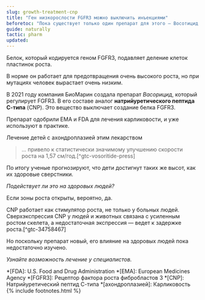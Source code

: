 ```yaml
---
slug: growth-treatment-cnp
title: "Ген низкорослости FGFR3 можно выключить инъекциями"
beforetoc: "Пока существует только один препарат для этого — Восотицид."
guide: naturally
tactic: pharm
updated:
---
```

Белок, который кодируется геном FGFR3, подавляет деление клеток пластинок роста.

В норме он работает для предотвращения очень высокого роста, но при мутациях человек вырастает очень низким.

В 2021 году компания БиоМарин создала препарат *Васорицид*, который регулирует FGFR3. В его составе аналог **натрийуретического пептида С-типа** (CNP). Это вещество выключает создание белка FGFR3.

Препарат одобрили EMA и FDA для лечения карликовости, и уже используют в практике.

Лечение детей с ахондроплазией этим лекарством
> ... привело к статистически значимому улучшению скорости роста на 1,57 см/год.[^gtc-vosoritide-press]

По итогу ученые прогнозируют, что дети достигнут таких же высот, как их здоровые сверстники.

*Подействует ли это на здоровых людей?*

Если зоны роста открыты, вероятно, да.

CNP работает как стимулятор роста, не только у больных людей. Сверхэкспрессия CNP у людей и животных связана с усиленным ростом скелета, а недостаточная экспрессия — ведет к задержке роста.[^gtc-34758467]

Но поскольку препарат новый, его влияние на здоровых людей пока недостаточно изучено.

*Узнайте возможность лечение у специалистов.*

*[FDA]: U.S. Food and Drug Administration
*[EMA]: European Medicines Agency
*[FGFR3]: Рецептор фактора роста фибробластов 3
*[CNP]: Натрийуретический пептид С-типа
*[ахондроплазией]: Карликовость
{% include footnotes.html %}
